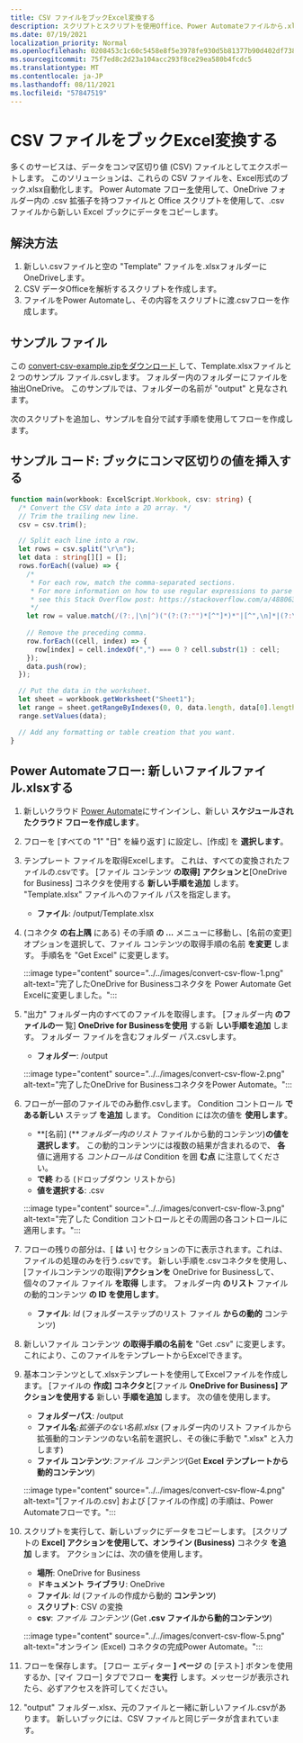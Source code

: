 ```yaml
---
title: CSV ファイルをブックExcel変換する
description: スクリプトとスクリプトを使用Office、Power Automateファイルから.xlsxファイルを.csvします。
ms.date: 07/19/2021
localization_priority: Normal
ms.openlocfilehash: 0208453c1c60c5458e8f5e3978fe930d5b81377b90d402df738097c653665a2c
ms.sourcegitcommit: 75f7ed8c2d23a104acc293f8ce29ea580b4fcdc5
ms.translationtype: MT
ms.contentlocale: ja-JP
ms.lasthandoff: 08/11/2021
ms.locfileid: "57847519"
---
```

# <a name="convert-csv-files-to-excel-workbooks"></a>CSV ファイルをブックExcel変換する

多くのサービスは、データをコンマ区切り値 (CSV) ファイルとしてエクスポートします。 このソリューションは、これらの CSV ファイルを、Excel形式のブック.xlsx自動化します。 Power Automate フロー[を](https://flow.microsoft.com)使用して、OneDrive フォルダー内の .csv 拡張子を持つファイルと Office スクリプトを使用して、.csv ファイルから新しい Excel ブックにデータをコピーします。

## <a name="solution"></a>解決方法

1. 新しい.csvファイルと空の "Template" ファイルを.xlsxフォルダーにOneDriveします。
1. CSV データOfficeを解析するスクリプトを作成します。
1. ファイルをPower Automateし、その内容をスクリプトに渡.csvフローを作成します。

## <a name="sample-files"></a>サンプル ファイル

この <a href="https://github.com/OfficeDev/office-scripts-docs/blob/master/docs/resources/samples/convert-csv-example.zip?raw=true">convert-csv-example.zipをダウンロード </a> して、Template.xlsxファイルと 2 つのサンプル ファイル.csvします。 フォルダー内のフォルダーにファイルを抽出OneDrive。 このサンプルでは、フォルダーの名前が "output" と見なされます。

次のスクリプトを追加し、サンプルを自分で試す手順を使用してフローを作成します。

## <a name="sample-code-insert-comma-separated-values-into-a-workbook"></a>サンプル コード: ブックにコンマ区切りの値を挿入する

```TypeScript
function main(workbook: ExcelScript.Workbook, csv: string) {
  /* Convert the CSV data into a 2D array. */
  // Trim the trailing new line.
  csv = csv.trim();

  // Split each line into a row.
  let rows = csv.split("\r\n");
  let data : string[][] = [];
  rows.forEach((value) => {
    /*
     * For each row, match the comma-separated sections.
     * For more information on how to use regular expressions to parse CSV files,
     * see this Stack Overflow post: https://stackoverflow.com/a/48806378/9227753
     */
    let row = value.match(/(?:,|\n|^)("(?:(?:"")*[^"]*)*"|[^",\n]*|(?:\n|$))/g);
    
    // Remove the preceding comma.
    row.forEach((cell, index) => {
      row[index] = cell.indexOf(",") === 0 ? cell.substr(1) : cell;
    });
    data.push(row);
  });

  // Put the data in the worksheet.
  let sheet = workbook.getWorksheet("Sheet1");
  let range = sheet.getRangeByIndexes(0, 0, data.length, data[0].length);
  range.setValues(data);

  // Add any formatting or table creation that you want.
}
```

## <a name="power-automate-flow-create-new-xlsx-files"></a>Power Automateフロー: 新しいファイルファイル.xlsxする

1. 新しいクラウド [Power Automate](https://flow.microsoft.com)にサインインし、新しい **スケジュールされたクラウド フローを作成します**。
1. フローを [すべての "1" "日" を繰り返す] に設定し、[作成] を **選択します**。
1. テンプレート ファイルを取得Excelします。 これは、すべての変換されたファイルの.csvです。 [ファイル コンテンツ **の取得]** **アクションと**[OneDrive for Business] コネクタを使用する **新しい手順を追加** します。 "Template.xlsx" ファイルへのファイル パスを指定します。
    * **ファイル**: /output/Template.xlsx
1. (コネクタ **の右上隅** にある) その手順 **の ...** メニューに移動し、[名前の変更] オプションを選択して、ファイル コンテンツの取得手順の名前 **を変更** します。 手順名を "Get Excel" に変更します。

     :::image type="content" source="../../images/convert-csv-flow-1.png" alt-text="完了したOneDrive for Businessコネクタを Power Automate Get Excelに変更しました。":::
1. "出力" フォルダー内のすべてのファイルを取得します。 [フォルダー内 **のファイルの一** 覧] **OneDrive for Businessを使用** する新 **しい手順を追加** します。 フォルダー ファイルを含むフォルダー パス.csvします。
    * **フォルダー**: /output

    :::image type="content" source="../../images/convert-csv-flow-2.png" alt-text="完了したOneDrive for BusinessコネクタをPower Automate。":::
1. フローが一部のファイルでのみ動作.csvします。 Condition コントロール **である新しい** ステップ **を追加** します。 Condition には次の値を **使用します**。
    * **[名前] (***フォルダー内のリスト* ファイルから動的コンテンツ)**の値を選択します**。 この動的コンテンツには複数の結果が含まれるので、 **各** 値に適用する *コントロールは* Condition を囲 **む点** に注意してください。
    * **で終** わる (ドロップダウン リストから)
    * **値を選択する**: .csv

    :::image type="content" source="../../images/convert-csv-flow-3.png" alt-text="完了した Condition コントロールとその周囲の各コントロールに適用します。":::
1. フローの残りの部分は、[ **は** い] セクションの下に表示されます。これは、ファイルの処理のみを行う.csvです。 新しい手順を.csvコネクタを使用し、[ファイルコンテンツの取得]**アクションを** OneDrive for Businessして、個々のファイル ファイル **を取得** します。 フォルダー内 **のリスト** ファイルの動的コンテンツ **の ID を使用します**。
    * **ファイル**: *Id* (フォルダーステップのリスト ファイル **からの動的** コンテンツ)
1. 新しいファイル コンテンツ **の取得手順の名前を** "Get .csv" に変更します。 これにより、このファイルをテンプレートからExcelできます。
1. 基本コンテンツとして.xlsxテンプレートを使用してExcelファイルを作成します。 [ファイルの **作成] コネクタと**[ファイル **OneDrive for Business] アクションを使用する** 新しい **手順を追加** します。 次の値を使用します。
    * **フォルダーパス**: /output
    * **ファイル名**:*拡張子のない名前.xlsx* (フォルダー内のリスト ファイルから拡張動的コンテンツのない名前を選択し、その後に手動で ".xlsx" と入力します)
    * **ファイル コンテンツ**:*ファイル コンテンツ*(Get **Excel テンプレートから動的コンテンツ**)

     :::image type="content" source="../../images/convert-csv-flow-4.png" alt-text="[ファイルの.csv] および [ファイルの作成] の手順は、Power Automateフローです。":::
1. スクリプトを実行して、新しいブックにデータをコピーします。 [スクリプトの **Excel] アクションを使用して、オンライン (Business)** コネクタ **を追加** します。 アクションには、次の値を使用します。
    * **場所**: OneDrive for Business
    * **ドキュメント ライブラリ**: OneDrive
    * **ファイル**: *Id* (ファイルの作成から動的 **コンテンツ**)
    * **スクリプト**: CSV の変換
    * **csv**: *ファイル コンテンツ* (Get **.csv ファイルから動的コンテンツ**)

    :::image type="content" source="../../images/convert-csv-flow-5.png" alt-text="オンライン (Excel) コネクタの完成Power Automate。":::
1. フローを保存します。 [フロー エディター **] ページ** の [テスト] ボタンを使用するか、[マイ フロー] タブでフロー **を実行** します。メッセージが表示されたら、必ずアクセスを許可してください。
1. "output" フォルダー.xlsx、元のファイルと一緒に新しいファイル.csvがあります。 新しいブックには、CSV ファイルと同じデータが含まれています。
